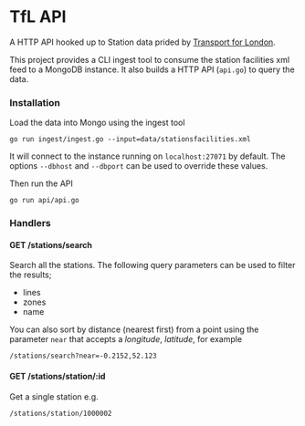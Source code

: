 TfL API
=======

A HTTP API hooked up to Station data prided by [Transport for London](https://api-portal.tfl.gov.uk).

This project provides a CLI ingest tool to consume the station facilities xml feed to
a MongoDB instance. It also builds a HTTP API (`api.go`) to query the data.

### Installation

Load the data into Mongo using the ingest tool

    go run ingest/ingest.go --input=data/stationsfacilities.xml
    
It will connect to the instance running on `localhost:27071` by default. The
options `--dbhost` and `--dbport` can be used to override these values.
        
Then run the API

    go run api/api.go
    
### Handlers

#### GET /stations/search

Search all the stations. The following query parameters can be used to filter
the results;

* lines
* zones
* name

You can also sort by distance (nearest first) from a point using the parameter
`near` that accepts a *longitude*, *latitude*, for example

    /stations/search?near=-0.2152,52.123
    
#### GET /stations/station/:id

Get a single station e.g.

    /stations/station/1000002
